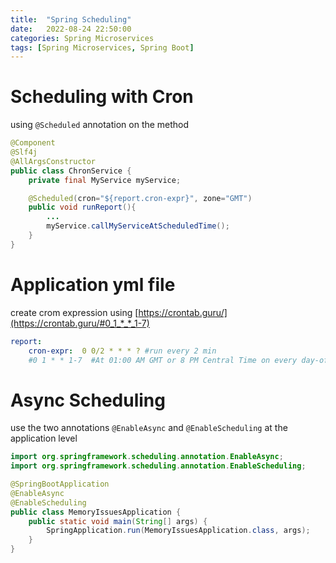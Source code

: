 ```yaml
---
title:  "Spring Scheduling"
date:   2022-08-24 22:50:00
categories: Spring Microservices
tags: [Spring Microservices, Spring Boot]
---
```


# Scheduling with Cron

using `@Scheduled` annotation on the method
```java
@Component
@Slf4j
@AllArgsConstructor
public class ChronService {
    private final MyService myService;

    @Scheduled(cron="${report.cron-expr}", zone="GMT")
    public void runReport(){
        ...
        myService.callMyServiceAtScheduledTime();
    }
}
```

# Application yml file
create crom expression using [https://crontab.guru/](https://crontab.guru/#0_1_*_*_1-7)
```yaml
report:
    cron-expr:  0 0/2 * * * ? #run every 2 min
    #0 1 * * 1-7  #At 01:00 AM GMT or 8 PM Central Time on every day-of-week from Monday through Sunday.
```



# Async Scheduling

use the two annotations `@EnableAsync` and `@EnableScheduling` at the application level

```java
import org.springframework.scheduling.annotation.EnableAsync;
import org.springframework.scheduling.annotation.EnableScheduling;

@SpringBootApplication
@EnableAsync
@EnableScheduling
public class MemoryIssuesApplication {
    public static void main(String[] args) {
        SpringApplication.run(MemoryIssuesApplication.class, args);
    }
}
```